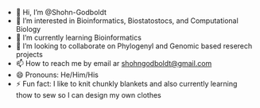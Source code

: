 - 👋 Hi, I’m @Shohn-Godboldt
- 👀 I’m interested in Bioinformatics, Biostatostocs, and Computational Biology
- 🌱 I’m currently learning Bioinformatics 
- 💞️ I’m looking to collaborate on Phylogenyl and Genomic based reserech projects 
- 📫 How to reach me by email ar shohngodboldt@gmail.com
- 😄 Pronouns: He/Him/His
- ⚡ Fun fact: I like to knit chunkly blankets and also currently learning thow to sew so I can design my own clothes

<!---
Shohn-Godboldt/Shohn-Godboldt is a ✨ special ✨ repository because its `README.md` (this file) appears on your GitHub profile.
You can click the Preview link to take a look at your changes.
--->
